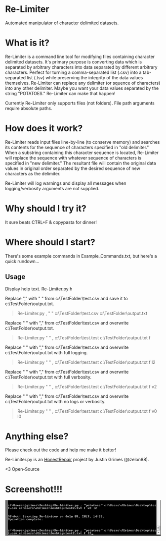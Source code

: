 # Re-Limiter
Automated manipulator of character delimited datasets.

# What is it?
Re-Limiter is a command line tool for modifying files containing character delimited datasets. It's primary purpose is converting data which is separated by arbitrary characters into data separated by different arbitrary characters. Perfect for turning a comma-separated list (.csv) into a tab-separated list (.tsv) while preserving the integrity of the data values themselves. Re-Limiter can replace any delimiter (or squence of characters) into any other delimiter. Maybe you want your data values separated by the string "POTATOES." Re-Limiter can make that happen!

Currently Re-Limiter only supports files (not folders). File path arguments require absolute paths.

# How does it work?
Re-Limiter reads input files line-by-line (to conserve memory) and searches its contents for the sequence of characters specified in "old delimiter." When a substring containing this character sequence is located, Re-Limiter will replace the sequence with whatever sequence of characters is specified in "new delimiter." The resultant file will contain the original data values in original order separated by the desired sequence of new characters as the delimiter.  

Re-Limiter will log warnings and display all messages when logging/verbosity arguments are not supplied.

# Why should I try it?

It sure beats CTRL+F & copypasta for dinner!

# Where should I start?

There's some example commands in Example_Commands.txt, but here's a quick rundown...

## Usage

Display help text.
  Re-Limiter.py h

Replace "," with " " from c:\TestFolder\test.csv and save it to c:\TestFolder\output.txt.
 > Re-Limiter.py , " " c:\TestFolder\test.csv c:\TestFolder\output.txt

Replace " " with "," from c:\TestFolder\test.csv and overwrite c:\TestFolder\output.txt.
 > Re-Limiter.py "  " , c:\TestFolder\test.test c:\TestFolder\output.txt f

Replace " " with "," from c:\TestFolder\test.csv and overwrite c:\TestFolder\output.txt with full logging.
 > Re-Limiter.py "  " , c:\TestFolder\test.test c:\TestFolder\output.txt f l2

Replace " " with "," from c:\TestFolder\test.csv and overwrite c:\TestFolder\output.txt with full verbosity.
 > Re-Limiter.py "  " , c:\TestFolder\test.test c:\TestFolder\output.txt f v2

Replace " " with "," from c:\TestFolder\test.csv and overwrite c:\TestFolder\output.txt with no logs or verbosity.
 > Re-Limiter.py "  " , c:\TestFolder\test.test c:\TestFolder\output.txt f v0 l0

# Anything else?

Please check out the code and help me make it better! 

Re-Limiter.py is an [HonestRepair](https://www.HonestRepair.net/) project by Justin Grimes (@zelon88).

<3 Open-Source

# Screenshot!!!

![Re-Limiter](https://github.com/zelon88/Re-Limiter/blob/master/Screenshot.png)	
